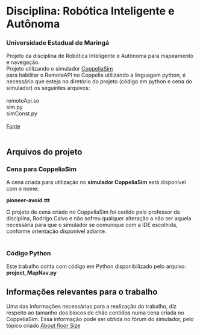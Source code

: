 # Disciplina: Robótica Inteligente e Autônoma 
### Universidade Estadual de Maringá
Projeto da disciplina de Robótica Inteligente e Autônoma para mapeamento e navegação.
<br>
Projeto utilizando o simulador [CoppeliaSim](https://www.coppeliarobotics.com/)
<br>
para habilitar o RemoteAPI no Coppelia utilizando a linguagem python, é necessário que esteja no diretório do projeto (código em python e cena do simulador) os seguintes arquivos:
<br><br>
remoteApi.so <br>
sim.py	<br>
simConst.py <br>
<br>
[Fonte](https://www.coppeliarobotics.com/helpFiles/en/remoteApiClientSide.htm)
<br><br>

## Arquivos do projeto
### Cena para CoppeliaSim

A cena criada para utilização no **simulador CoppeliaSim** está disponível com o nome:

**pioneer-avoid.ttt**

O projeto de cena criado no CoppeliaSim foi cedido pelo professor da disciplina, Rodrigo Calvo e não sofreu qualquer alteração a não ser aquela necessária para que o simulador se comunique com a IDE escolhida, conforme orientação disponível adiante.
<br><br>

### Código Python

Este trabalho conta com código em Python disponibilizado pelo arquivo:
<br>
**project_MapNav.py**

## Informações relevantes para o trabalho

Uma das informações necessárias para a realização do trabalho, diz respeito ao tamanho dos blocos de chão contidos numa cena criada no CoppeliaSim. Essa informação pode ser obtida no fórum do simulador, pelo tópico criado [About floor Size](https://forum.coppeliarobotics.com/viewtopic.php?f=9&t=9505)

